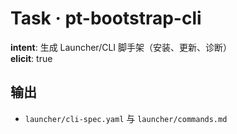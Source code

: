 # Task · pt-bootstrap-cli

**intent**: 生成 Launcher/CLI 脚手架（安装、更新、诊断）  
**elicit**: true

## 输出

- `launcher/cli-spec.yaml` 与 `launcher/commands.md`
